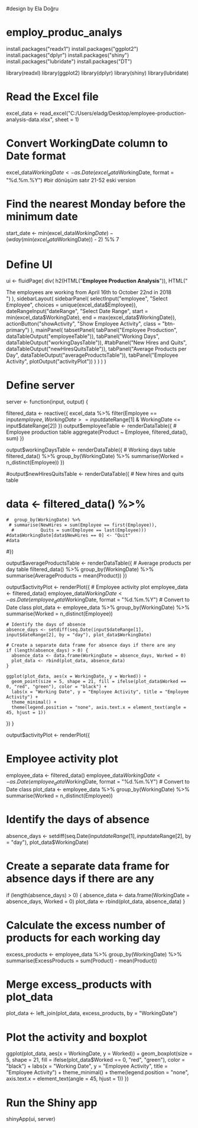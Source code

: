 #design by Ela Doğru
# employ_produc_analys
install.packages("readx1")
install.packages("ggplot2")
install.packages("dplyr")
install.packages("shiny")
install.packages("lubridate")
install.packages("DT")


library(readxl)
library(ggplot2)
library(dplyr)
library(shiny)
library(lubridate)

# Read the Excel file
excel_data <- read_excel("C:/Users/eladg/Desktop/employee-production-analysis-data.xlsx", sheet = 1)

# Convert WorkingDate column to Date format
excel_data$WorkingDate <- as.Date(excel_data$WorkingDate, format = "%d.%m.%Y")
#bir dönüşüm satır 21-52 eski version
# Find the nearest Monday before the minimum date
start_date <- min(excel_data$WorkingDate) - (wday(min(excel_data$WorkingDate)) - 2) %% 7

# Define UI
ui <- fluidPage(
  div(
    h2(HTML("<strong>Employee Production Analysis</strong>")),
    HTML("<p style='font-size: 14px; margin-bottom: 0;'>The employees are working from April 16th to October 22nd in 2018</p>")
  ),
  sidebarLayout(
    sidebarPanel(
      selectInput("employee", "Select Employee", choices = unique(excel_data$Employee)),
      dateRangeInput("dateRange", "Select Date Range", 
                     start = min(excel_data$WorkingDate), end = max(excel_data$WorkingDate)),
      actionButton("showActivity", "Show Employee Activity", class = "btn-primary")
    ),
    mainPanel(
      tabsetPanel(
        tabPanel("Employee Production", dataTableOutput("employeeTable")),
        tabPanel("Working Days", dataTableOutput("workingDaysTable")),
        #tabPanel("New Hires and Quits", dataTableOutput("newHiresQuitsTable")),
        tabPanel("Average Products per Day", dataTableOutput("averageProductsTable")),
        tabPanel("Employee Activity", plotOutput("activityPlot"))
      )
    )
  )
)
# Define server
server <- function(input, output) {
  
  filtered_data <- reactive({
    excel_data %>%
      filter(Employee == input$employee, 
             WorkingDate >= input$dateRange[1] & WorkingDate <= input$dateRange[2])
  })
  output$employeeTable <- renderDataTable({
    # Employee production table
    aggregate(Product ~ Employee, filtered_data(), sum)
  })
  
  output$workingDaysTable <- renderDataTable({
    # Working days table
    filtered_data() %>%
      group_by(WorkingDate) %>%
      summarise(Worked = n_distinct(Employee))
  })
  
  #output$newHiresQuitsTable <- renderDataTable({
    # New hires and quits table
   # data <- filtered_data() %>%
    #  group_by(WorkingDate) %>%
     # summarise(NewHires = sum(Employee == first(Employee)), 
      #          Quits = sum(Employee == last(Employee)))
    #data$WorkingDate[data$NewHires == 0] <- "Quit"
    #data
  #})
  
  output$averageProductsTable <- renderDataTable({
    # Average products per day table
    filtered_data() %>%
      group_by(WorkingDate) %>%
      summarise(AverageProducts = mean(Product))
  })
  
  output$activityPlot <- renderPlot({
    # Employee activity plot
    employee_data <- filtered_data()
    employee_data$WorkingDate <- as.Date(employee_data$WorkingDate, format = "%d.%m.%Y")  # Convert to Date class
    plot_data <- employee_data %>%
      group_by(WorkingDate) %>%
      summarise(Worked = n_distinct(Employee))
    
    # Identify the days of absence
    absence_days <- setdiff(seq.Date(input$dateRange[1], input$dateRange[2], by = "day"), plot_data$WorkingDate)
    
    # Create a separate data frame for absence days if there are any
    if (length(absence_days) > 0) {
      absence_data <- data.frame(WorkingDate = absence_days, Worked = 0)
      plot_data <- rbind(plot_data, absence_data)
    }
    
    ggplot(plot_data, aes(x = WorkingDate, y = Worked)) +
      geom_point(size = 5, shape = 21, fill = ifelse(plot_data$Worked == 0, "red", "green"), color = "black") +
      labs(x = "Working Date", y = "Employee Activity", title = "Employee Activity") +
      theme_minimal() +
      theme(legend.position = "none", axis.text.x = element_text(angle = 45, hjust = 1))
  })
}


output$activityPlot <- renderPlot({
  # Employee activity plot
  employee_data <- filtered_data()
  employee_data$WorkingDate <- as.Date(employee_data$WorkingDate, format = "%d.%m.%Y")  # Convert to Date class
  plot_data <- employee_data %>%
    group_by(WorkingDate) %>%
    summarise(Worked = n_distinct(Employee))
  
  # Identify the days of absence
  absence_days <- setdiff(seq.Date(input$dateRange[1], input$dateRange[2], by = "day"), plot_data$WorkingDate)
  
  # Create a separate data frame for absence days if there are any
  if (length(absence_days) > 0) {
    absence_data <- data.frame(WorkingDate = absence_days, Worked = 0)
    plot_data <- rbind(plot_data, absence_data)
  }
  
  # Calculate the excess number of products for each working day
  excess_products <- employee_data %>%
    group_by(WorkingDate) %>%
    summarise(ExcessProducts = sum(Product) - mean(Product))
  
  # Merge excess_products with plot_data
  plot_data <- left_join(plot_data, excess_products, by = "WorkingDate")
  
  # Plot the activity and boxplot
  ggplot(plot_data, aes(x = WorkingDate, y = Worked)) +
    geom_boxplot(size = 5, shape = 21, fill = ifelse(plot_data$Worked == 0, "red", "green"), color = "black") +
    labs(x = "Working Date", y = "Employee Activity", title = "Employee Activity") +
    theme_minimal() +
    theme(legend.position = "none", axis.text.x = element_text(angle = 45, hjust = 1))
})

# Run the Shiny app
shinyApp(ui, server)

